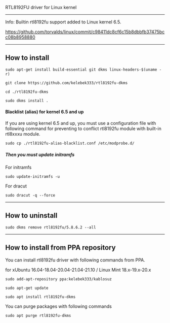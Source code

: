 RTL8192FU driver for Linux kernel 

------------------

Info:  Builtin rtl8192fu support added to Linux kernel 6.5.

https://github.com/torvalds/linux/commit/c98411dc8cf6c15b8dbbfb37475bcc08b8958880

------------------

## How to install

`sudo apt-get install build-essential git dkms linux-headers-$(uname -r)`

`git clone https://github.com/kelebek333/rtl8192fu-dkms`

`cd ./rtl8192fu-dkms`

`sudo dkms install .`


#### Blacklist (alias) for kernel 6.5 and up

If you are using kernel 6.5 and up, you must use a configuration file with following command for preventing to conflict rtl8192fu module with built-in rtl8xxxu module.

`sudo cp ./rtl8192fu-alias-blacklist.conf /etc/modprobe.d/`

##### Then you must update initramfs

For initramfs

`sudo update-initramfs -u`

For dracut

`sudo dracut -q --force`


------------------

## How to uninstall

`sudo dkms remove rtl8192fu/5.8.6.2 --all`


------------------

## How to install from PPA repository

You can install rtl8192fu driver with following commands from PPA.

for xUbuntu 16.04-18.04-20.04-21.04-21.10 / Linux Mint 18.x-19.x-20.x

`sudo add-apt-repository ppa:kelebek333/kablosuz`

`sudo apt-get update`

`sudo apt install rtl8192fu-dkms`


You can purge packages with following commands

`sudo apt purge rtl8192fu-dkms`
